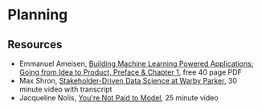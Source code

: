 # Planning

## Resources
- Emmanuel Ameisen, [Building Machine Learning Powered Applications: Going from Idea to Product, Preface & Chapter 1](https://mlpowered.com/pdf/BMLPA_Chapter_1.pdf), free 40 page PDF
- Max Shron, [Stakeholder-Driven Data Science at Warby Parker](https://blog.dominodatalab.com/stakeholder-driven-data-science-warby-parker/), 30 minute video with transcript
- Jacqueline Nolis, [You're Not Paid to Model](https://youtu.be/tF-EY4MugWo), 25 minute video
